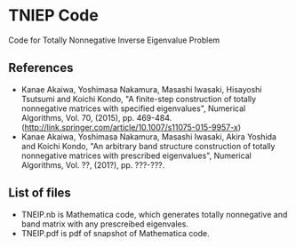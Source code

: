 # TNIEP Code
Code for Totally Nonnegative Inverse Eigenvalue Problem

## References
- Kanae Akaiwa, Yoshimasa Nakamura, Masashi Iwasaki, Hisayoshi Tsutsumi and Koichi Kondo, "A finite-step construction of totally nonnegative matrices with specified eigenvalues", Numerical Algorithms, Vol. 70, (2015), pp. 469-484. (http://link.springer.com/article/10.1007/s11075-015-9957-x)
- Kanae Akaiwa, Yoshimasa Nakamura, Masashi Iwasaki, Akira Yoshida and Koichi Kondo, "An arbitrary band structure construction of totally nonnegative matrices with prescribed eigenvalues", Numerical Algorithms, Vol. ??, (201?), pp. ???-???.

## List of files
- TNEIP.nb is Mathematica code, which generates totally nonnegative and band matrix with any prescreibed eigenvales.
- TNEIP.pdf is pdf of snapshot of Mathematica code.
